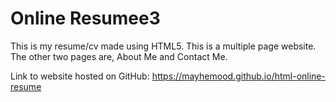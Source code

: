 # Online Resumee3
This is my resume/cv made using HTML5. This is a multiple page website. 
The other two pages are, About Me and Contact Me.

Link to website hosted on GitHub: https://mayhemood.github.io/html-online-resume
